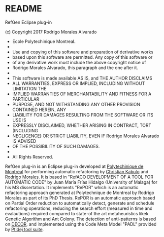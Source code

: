 # README #

RefGen Eclipse plug-in

(c) Copyright 2017 Rodrigo Morales Alvarado
 * Ecole Polytechinique Montreal.
 * 
 * Use and copying of this software and preparation of derivative works
 * based upon this software are permitted. Any copy of this software or
 * of any derivative work must include the above copyright notice of
 * Rodrigo Morales Alvarado, this paragraph and the one after it.
 * 
 * This software is made available AS IS, and THE AUTHOR DISCLAIMS
 * ALL WARRANTIES, EXPRESS OR IMPLIED, INCLUDING WITHOUT LIMITATION THE
 * IMPLIED WARRANTIES OF MERCHANTABILITY AND FITNESS FOR A PARTICULAR
 * PURPOSE, AND NOT WITHSTANDING ANY OTHER PROVISION CONTAINED HEREIN, ANY
 * LIABILITY FOR DAMAGES RESULTING FROM THE SOFTWARE OR ITS USE IS
 * EXPRESSLY DISCLAIMED, WHETHER ARISING IN CONTRACT, TORT (INCLUDING
 * NEGLIGENCE) OR STRICT LIABILITY, EVEN IF Rodrigo Morales Alvarado IS ADVISED
 * OF THE POSSIBILITY OF SUCH DAMAGES.
 * 
 * All Rights Reserved.
 
RefGen plug-in is an Eclipse plug-in developed at [Polytechinique de Montreal](http://www.polymtl.ca) for performing automatic refactoring by [Christian Kabulo](https://github.com/Espiritous0x01) and [Rodrigo Morales](http://www.swat.polymtl.ca/rmorales/). 
It is based in "RefACO DEVELOPMENT OF A TOOL FOR AUTOMATIC CODE" by Juan María Frías Hidalgo (University of Malaga) for his MS dissertation.
It implements "RePOR" which is an automatic refactoring approach generated at Polytechnique de Montreal by Rodrigo Morales as part of its PhD Thesis.
RePOR is an automatic approach based on Partial Order reduction to automatically detect, generate  and schedule refactoring operations, reducing the search effort (measured in time and evalautions) required compared to state-of the art metaheuristics likek Genetic Algorithm and Ant Colony.
The detection of anti-patterns is based on [DECOR](http://ieeexplore.ieee.org/abstract/document/5196681/),  and implemented using the Code Meta Model "PADL" provided by [Ptidej tool suite](http://wiki.ptidej.net/).

 
 
